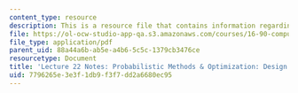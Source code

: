 ```yaml
---
content_type: resource
description: This is a resource file that contains information regarding lecture 22.
file: https://ol-ocw-studio-app-qa.s3.amazonaws.com/courses/16-90-computational-methods-in-aerospace-engineering-spring-2014/7796265e3e3f1db9f3f7dd2a6680ec95_MIT16_90S14_Lecture22.pdf
file_type: application/pdf
parent_uid: 88a44a6b-ab5e-a4b6-5c5c-1379cb3476ce
resourcetype: Document
title: 'Lecture 22 Notes: Probabilistic Methods & Optimization: Design of Experiments'
uid: 7796265e-3e3f-1db9-f3f7-dd2a6680ec95
---
```

